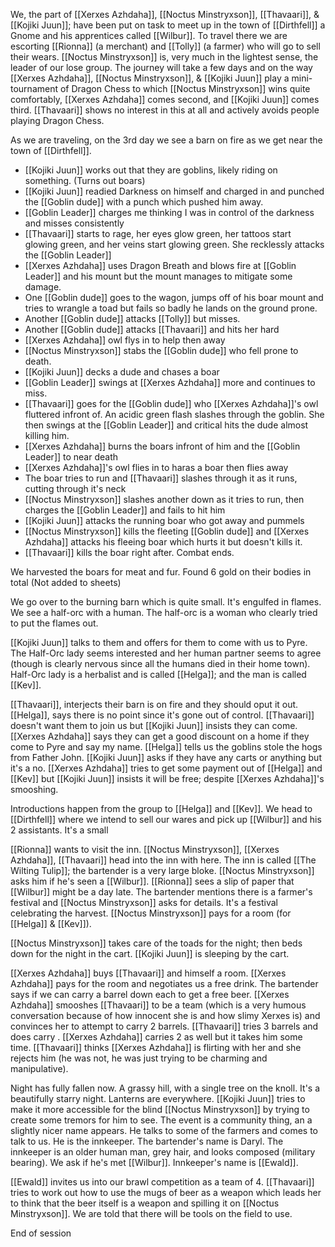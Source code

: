 We, the part of [[Xerxes Azhdaha]], [[Noctus Minstryxson]], [[Thavaari]], & [[Kojiki Juun]]; have been put on task to meet up in the town of [[Dirthfell]] a Gnome and his apprentices called [[Wilbur]]. To travel there we are escorting [[Rionna]] (a merchant) and [[Tolly]] (a farmer) who will go to sell their wears. [[Noctus Minstryxson]] is, very much in the lightest sense, the leader of our lose group. The journey will take a few days and on the way [[Xerxes Azhdaha]], [[Noctus Minstryxson]], & [[Kojiki Juun]] play a mini-tournament of Dragon Chess to which [[Noctus Minstryxson]] wins quite comfortably, [[Xerxes Azhdaha]] comes second, and [[Kojiki Juun]] comes third. [[Thavaari]] shows no interest in this at all and actively avoids people playing Dragon Chess.

As we are traveling, on the 3rd day we see a barn on fire as we get near the town of [[Dirthfell]].

- [[Kojiki Juun]] works out that they are goblins, likely riding on something. (Turns out boars)
- [[Kojiki Juun]] readied Darkness on himself and charged in and punched the [[Goblin dude]] with a punch which pushed him away.
- [[Goblin Leader]] charges me thinking I was in control of the darkness and misses consistently
- [[Thavaari]] starts to rage, her eyes glow green, her tattoos start glowing green, and her veins start glowing green. She recklessly attacks the [[Goblin Leader]]
- [[Xerxes Azhdaha]] uses Dragon Breath and blows fire at [[Goblin Leader]] and his mount but the mount manages to mitigate some damage.
- One [[Goblin dude]] goes to the wagon, jumps off of his boar mount and tries to wrangle a toad but fails so badly he lands on the ground prone.
- Another [[Goblin dude]] attacks [[Tolly]] but misses.
- Another [[Goblin dude]] attacks [[Thavaari]] and hits her hard
- [[Xerxes Azhdaha]] owl flys in to help then away
- [[Noctus Minstryxson]] stabs the [[Goblin dude]] who fell prone to death.
- [[Kojiki Juun]] decks a dude and chases a boar
- [[Goblin Leader]] swings at [[Xerxes Azhdaha]] more and continues to miss.
- [[Thavaari]] goes for the [[Goblin dude]] who [[Xerxes Azhdaha]]'s owl fluttered infront of. An acidic green flash slashes through the goblin. She then swings at the [[Goblin Leader]] and critical hits the dude almost killing him.
- [[Xerxes Azhdaha]] burns the boars infront of him and the [[Goblin Leader]] to near death
- [[Xerxes Azhdaha]]'s owl flies in to haras a boar then flies away
- The boar tries to run and [[Thavaari]] slashes through it as it runs, cutting through it's neck
- [[Noctus Minstryxson]] slashes another down as it tries to run, then charges the [[Goblin Leader]] and fails to hit him
- [[Kojiki Juun]] attacks the running boar who got away and pummels
- [[Noctus Minstryxson]] kills the fleeting [[Goblin dude]] and [[Xerxes Azhdaha]] attacks his fleeing boar which hurts it but doesn't kills it.
- [[Thavaari]] kills the boar right after.
Combat ends.

We harvested the boars for meat and fur.
Found 6 gold on their bodies in total (Not added to sheets)

We go over to the burning barn which is quite small. It's engulfed in flames. We see a half-orc with a human. The half-orc is a woman who clearly tried to put the flames out.

[[Kojiki Juun]] talks to them and offers for them to come with us to Pyre. The Half-Orc lady seems interested and her human partner seems to agree (though is clearly nervous since all the humans died in their home town). Half-Orc lady is a herbalist and is called [[Helga]]; and the man is called [[Kev]].

[[Thavaari]], interjects their barn is on fire and they should oput it out. [[Helga]], says there is no point since it's gone out of control. [[Thavaari]] doesn't want them to join us but [[Kojiki Juun]] insists they can come. [[Xerxes Azhdaha]] says they can get a good discount on a home if they come to Pyre and say my name. [[Helga]] tells us the goblins stole the hogs from Father John. [[Kojiki Juun]] asks if they have any carts or anything but it's a no. [[Xerxes Azhdaha]] tries to get some payment out of [[Helga]] and [[Kev]] but [[Kojiki Juun]] insists it will be free; despite [[Xerxes Azhdaha]]'s smooshing.

Introductions happen from the group to [[Helga]] and [[Kev]]. We head to [[Dirthfell]] where we intend to sell our wares and pick up [[Wilbur]] and his 2 assistants. It's a small 

[[Rionna]] wants to visit the inn. [[Noctus Minstryxson]], [[Xerxes Azhdaha]], [[Thavaari]] head into the inn with here. The inn is called [[The Wilting Tulip]]; the bartender is a very large bloke. [[Noctus Minstryxson]] asks him if he's seen a [[Wilbur]]. [[Rionna]] sees a slip of paper that [[Wilbur]] might be a day late. The bartender mentions there is a farmer's festival and [[Noctus Minstryxson]] asks for details. It's a festival celebrating the harvest. [[Noctus Minstryxson]] pays for a room (for [[Helga]] & [[Kev]]).

[[Noctus Minstryxson]] takes care of the toads for the night; then beds down for the night in the cart. [[Kojiki Juun]] is sleeping by the cart.

[[Xerxes Azhdaha]] buys [[Thavaari]] and himself a room. [[Xerxes Azhdaha]] pays for the room and negotiates us a free drink. The bartender says if we can carry a barrel down each to get a free beer. [[Xerxes Azhdaha]] smooshes [[Thavaari]] to be a team (which is a very humous conversation because of how innocent she is and how slimy Xerxes is) and convinces her to attempt to carry 2 barrels. [[Thavaari]] tries 3 barrels and does carry . [[Xerxes Azhdaha]] carries 2 as well but it takes him some time. [[Thavaari]] thinks [[Xerxes Azhdaha]] is flirting with her and she rejects him (he was not, he was just trying to be charming and manipulative).

Night has fully fallen now. A grassy hill, with a single tree on the knoll. It's a beautifully starry night. Lanterns are everywhere. [[Kojiki Juun]] tries to make it more accessible for the blind [[Noctus Minstryxson]] by trying to create some tremors for him to see. The event is a community thing, an a slightly nicer name appears. He talks to some of the farmers and comes to talk to us. He is the innkeeper. The bartender's name is Daryl. The innkeeper is an older human man, grey hair, and looks composed (military bearing). We ask if he's met [[Wilbur]]. Innkeeper's name is [[Ewald]]. 

[[Ewald]] invites us into our brawl competition as a team of 4. [[Thavaari]] tries to work out how to use the mugs of beer as a weapon which leads her to think that the beer itself is a weapon and spilling it on [[Noctus Minstryxson]]. We are told that there will be tools on the field to use. 

End of session